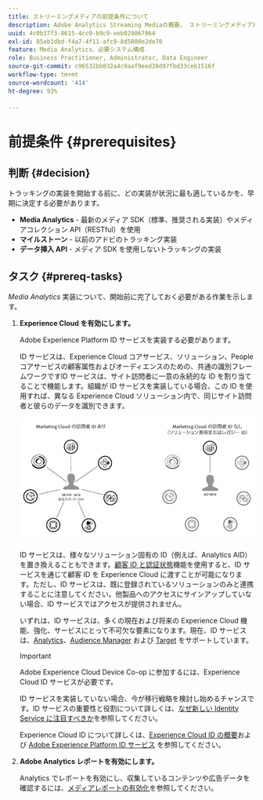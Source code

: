 ```yaml
---
title: ストリーミングメディアの前提条件について
description: Adobe Analytics Streaming Mediaの概要。 ストリーミングメディア用Adobe Analyticsを実装するために必要な機能について説明します。
uuid: 4c0b37f3-8615-4cc0-b9c9-eeb029067064
exl-id: 85ab1dbd-f4a7-4f11-afc9-8d5000e2de70
feature: Media Analytics、必要システム構成
role: Business Practitioner, Administrator, Data Engineer
source-git-commit: c96532bb032a4c9aaf9eed28d97fbd33ceb1516f
workflow-type: tm+mt
source-wordcount: '414'
ht-degree: 93%

---
```


# 前提条件 {#prerequisites}

## 判断 {#decision}

トラッキングの実装を開始する前に、どの実装が状況に最も適しているかを、早期に決定する必要があります。

* **Media Analytics** - 最新のメディア SDK（標準、推奨される実装）やメディアコレクション API（RESTful）を使用
* **マイルストーン** - 以前のアドビのトラッキング実装
* **データ挿入 API** - メディア SDK を使用しないトラッキングの実装

## タスク {#prereq-tasks}

*Media Analytics* 実装について、開始前に完了しておく必要がある作業を示します。

1. **Experience Cloud を有効にします。**

   Adobe Experience Platform ID サービスを実装する必要があります。

   ID サービスは、Experience Cloud コアサービス、ソリューション、People コアサービスの顧客属性およびオーディエンスのための、共通の識別フレームワークですID サービスは、サイト訪問者に一意の永続的な ID を割り当てることで機能します。組織が ID サービスを実装している場合、この ID を使用すれば、異なる Experience Cloud ソリューション内で、同じサイト訪問者と彼らのデータを識別できます。

   ![](assets/mc_id_service_graphic.png)

   ID サービスは、様々なソリューション固有の ID（例えば、Analytics AID）を置き換えることもできます。[顧客 ID と認証状態](https://experienceleague.adobe.com/docs/id-service/using/reference/authenticated-state.html?lang=ja)機能を使用すると、ID サービスを通じて顧客 ID を Experience Cloud に渡すことが可能になります。ただし、ID サービスは、既に登録されているソリューションのみと連携することに注意してください。他製品へのアクセスにサインアップしていない場合、ID サービスではアクセスが提供されません。

   いずれは、ID サービスは、多くの現在および将来の Experience Cloud 機能、強化、サービスにとって不可欠な要素になります。現在、ID サービスは、[Analytics](https://www.adobe.com/jp/marketing-cloud/web-analytics.html)、[Audience Manager](https://www.adobe.com/jp/marketing-cloud/data-management-platform.html) および [Target](https://www.adobe.com/jp/marketing-cloud/testing-targeting.html) をサポートしています。

   >[!IMPORTANT]
   >
   >Adobe Experience Cloud Device Co-op に参加するには、Experience Cloud ID サービスが必要です。

   ID サービスを実装していない場合、今が移行戦略を検討し始めるチャンスです。ID サービスの重要性と役割について詳しくは、[なぜ新しい Identity Service に注目すべきか](https://theblog.adobe.com/why-new-adobe-marketing-cloud-id-service-should-be-on-your-radar/)を参照してください。

   Experience Cloud ID について詳しくは、[Experience Cloud ID の概要](https://experienceleague.adobe.com/docs/id-service/using/intro/overview.html?lang=ja)および [Adobe Experience Platform ID サービス](https://experienceleague.adobe.com/docs/id-service/using/home.html?lang=ja) を参照してください。

1. **Adobe Analytics レポートを有効にします。**

   Analytics でレポートを有効にし、収集しているコンテンツや広告データを確認するには、[メディアレポートの有効化](/help/media-reports/media-reports-enable.md)を参照してください。
